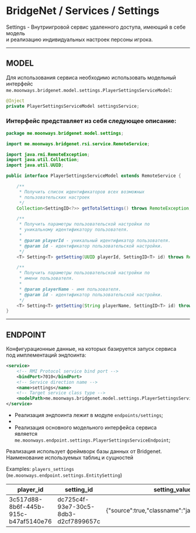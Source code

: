 # BridgeNet / Services / Settings

Settings - Внутриигровой сервис удаленного доступа, имеющий в себе модель
<br>и реализацию индивидуальных настроек персоны игрока.

---

## MODEL

Для использования сервиса необходимо использовать модельный
<br>интерфейс `me.moonways.bridgenet.model.settings.PlayerSettingsServiceModel`:

```java
@Inject
private PlayerSettingsServiceModel settingsService;
```

### Интерфейс представляет из себя следующее описание:

```java
package me.moonways.bridgenet.model.settings;

import me.moonways.bridgenet.rsi.service.RemoteService;

import java.rmi.RemoteException;
import java.util.Collection;
import java.util.UUID;

public interface PlayerSettingsServiceModel extends RemoteService {

    /**
     * Получить список идентификаторов всех возможных
     * пользовательских настроек
     */
    Collection<SettingID<?>> getTotalSettings() throws RemoteException;

    /**
     * Получить параметры пользовательской настройки по
     * уникальному идентификатору пользователя.
     *
     * @param playerId - уникальный идентификатор пользователя.
     * @param id - идентификатор пользовательской настройки.
     */
    <T> Setting<T> getSetting(UUID playerId, SettingID<T> id) throws RemoteException;

    /**
     * Получить параметры пользовательской настройки по
     * имени пользователя.
     *
     * @param playerName - имя пользователя.
     * @param id - идентификатор пользовательской настройки.
     */
    <T> Setting<T> getSetting(String playerName, SettingID<T> id) throws RemoteException;
}
```

---

## ENDPOINT

Конфигурационные данные, на которых базируется запуск сервиса
<br>под имплементаций эндпоинта:

```xml
<service>
    <!-- RMI Protocol service bind port -->
    <bindPort>7010</bindPort>
    <!-- Service direction name -->
    <name>settings</name>
    <!-- Target service class type -->
    <modelPath>me.moonways.bridgenet.model.settings.PlayerSettingsServiceModel</modelPath>
</service>
```

- Реализация эндпоинта лежит в модуле `endpoints/settings`;
- 
- Реализация основного модельного интерфейса сервиса 
  <br>является `me.moonways.endpoint.settings.PlayerSettingsServiceEndpoint`;

Реализация использует фреймворк базы данных от Bridgenet. 
<br>Наименование используемых таблиц и сущностей

Examples: `players_settings` (`me.moonways.endpoint.settings.EntitySetting`)


| player_id                            | setting_id                           | setting_value                                   |
|--------------------------------------|--------------------------------------|-------------------------------------------------|
| 3c517d88-8b6f-445b-915c-b47af5140e76 | dc725c4f-93e7-30c5-8db3-d2cf7899657c | {"source":true,"classname":"java.lang.Boolean"} |
